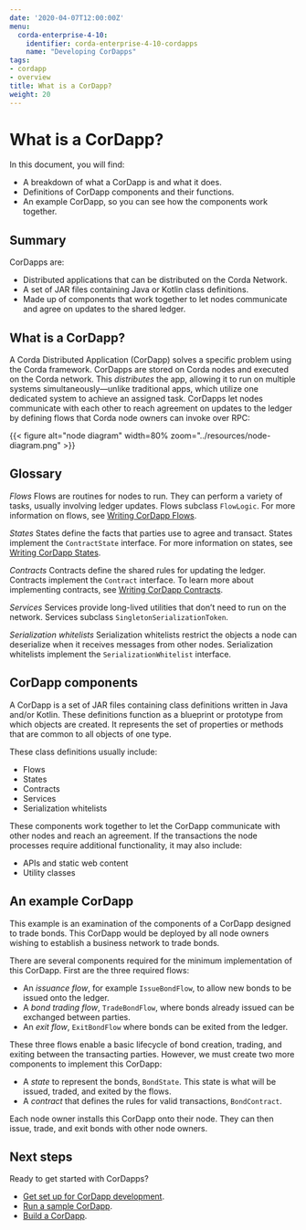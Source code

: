 ```yaml
---
date: '2020-04-07T12:00:00Z'
menu:
  corda-enterprise-4-10:
    identifier: corda-enterprise-4-10-cordapps
    name: "Developing CorDapps"
tags:
- cordapp
- overview
title: What is a CorDapp?
weight: 20
---
```


# What is a CorDapp?

In this document, you will find:

* A breakdown of what a CorDapp is and what it does.
* Definitions of CorDapp components and their functions.
* An example CorDapp, so you can see how the components work together.

## Summary

CorDapps are:

* Distributed applications that can be distributed on the Corda Network.
* A set of JAR files containing Java or Kotlin class definitions.
* Made up of components that work together to let nodes communicate and agree on updates to the shared ledger.

## What is a CorDapp?

A Corda Distributed Application (CorDapp) solves a specific problem using the Corda framework. CorDapps are stored on Corda nodes and executed on the Corda network. This *distributes* the app, allowing it to run on multiple systems simultaneously—unlike traditional apps, which utilize one dedicated system to achieve an assigned task. CorDapps let nodes communicate with each other to reach agreement on updates to the ledger by defining flows that Corda node owners can invoke over RPC:

{{< figure alt="node diagram" width=80% zoom="../resources/node-diagram.png" >}}

## Glossary

*Flows*
  Flows are routines for nodes to run. They can perform a variety of tasks, usually involving ledger updates. Flows
  subclass `FlowLogic`. For more information on flows, see [Writing CorDapp Flows](api-flows.md).

*States*
  States define the facts that parties use to agree and transact. States implement the `ContractState` interface. For more
  information on states, see [Writing CorDapp States](api-states.md).

*Contracts*
  Contracts define the shared rules for updating the ledger. Contracts implement the `Contract` interface. To learn
  more about implementing contracts, see [Writing CorDapp Contracts](api-contracts.md).

*Services*
  Services provide long-lived utilities that don’t need to run on the network. Services subclass `SingletonSerializationToken`.

*Serialization whitelists*
  Serialization whitelists restrict the objects a node can deserialize when it receives messages from other nodes.
  Serialization whitelists implement the `SerializationWhitelist` interface.


## CorDapp components

A CorDapp is a set of JAR files containing class definitions written in Java and/or Kotlin. These definitions function as a blueprint or prototype from which objects are created. It represents the set of properties or methods that are common to all objects of one type.

These class definitions usually include:

* Flows
* States
* Contracts
* Services
* Serialization whitelists

These components work together to let the CorDapp communicate with other nodes and reach an agreement. If the transactions the node processes require additional functionality, it may also include:

* APIs and static web content
* Utility classes


## An example CorDapp

This example is an examination of the components of a CorDapp designed to trade bonds. This CorDapp would be deployed by all node owners wishing to establish a business network to trade bonds.

There are several components required for the minimum implementation of this CorDapp. First are the three required flows:

* An *issuance flow*, for example `IssueBondFlow`, to allow new bonds to be issued onto the ledger.
* A *bond trading flow*, `TradeBondFlow`, where bonds already issued can be exchanged between parties.
* An *exit flow*, `ExitBondFlow` where bonds can be exited from the ledger.

These three flows enable a basic lifecycle of bond creation, trading, and exiting between the transacting parties.
However, we must create two more components to implement this CorDapp:

* A *state* to represent the bonds, `BondState`. This state is what will be issued, traded, and exited by the flows.
* A *contract* that defines the rules for valid transactions, `BondContract`.

Each node owner installs this CorDapp onto their node. They can then issue, trade, and exit bonds with other node owners.


## Next steps

Ready to get started with CorDapps?

* [Get set up for CorDapp development](getting-set-up.md).
* [Run a sample CorDapp](tutorial-cordapp.md).
* [Build a CorDapp](cordapp-build-systems.md).
